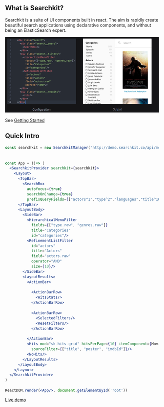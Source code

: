 ## What is Searchkit?
Searchkit is a suite of UI components built in react. The aim is rapidly create beautiful search applications using declarative components, and without being an ElasticSearch expert.

<img src="./assets/codepreview.png"/>

See [Getting Started](/docs/setup/README.md)

## Quick Intro

```jsx
const searchkit = new SearchkitManager("http://demo.searchkit.co/api/movies/")


const App = ()=> (
  <SearchkitProvider searchkit={searchkit}>
    <Layout>
      <TopBar>
        <SearchBox
          autofocus={true}
          searchOnChange={true}
          prefixQueryFields={["actors^1","type^2","languages","title^10"]}/>
      </TopBar>
      <LayoutBody>
        <SideBar>
          <HierarchicalMenuFilter
            fields={["type.raw", "genres.raw"]}
            title="Categories"
            id="categories"/>
          <RefinementListFilter
            id="actors"
            title="Actors"
            field="actors.raw"
            operator="AND"
            size={10}/>
        </SideBar>
        <LayoutResults>
          <ActionBar>

            <ActionBarRow>
              <HitsStats/>
            </ActionBarRow>

            <ActionBarRow>
              <SelectedFilters/>
              <ResetFilters/>
            </ActionBarRow>

          </ActionBar>
          <Hits mod="sk-hits-grid" hitsPerPage={10} itemComponent={MovieHitsGridItem}
            sourceFilter={["title", "poster", "imdbId"]}/>
          <NoHits/>
        </LayoutResults>
      </LayoutBody>
    </Layout>
  </SearchkitProvider>
)

ReactDOM.render(<App/>, document.getElementById('root'))


```

[Live demo](http://demo.searchkit.co)
